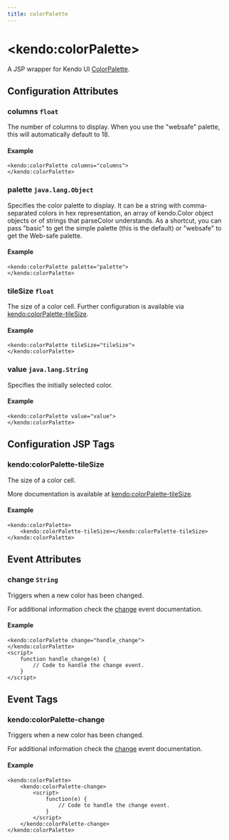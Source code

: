 ```yaml
---
title: colorPalette
---
```


# \<kendo:colorPalette\>
A JSP wrapper for Kendo UI [ColorPalette](/kendo-ui/api/web/colorpalette).

## Configuration Attributes

### columns `float`

The number of columns to display.  When you use the "websafe" palette, this will automatically default to 18.

#### Example
    <kendo:colorPalette columns="columns">
    </kendo:colorPalette>

### palette `java.lang.Object`

Specifies the color palette to display.
It can be a string with comma-separated colors in hex representation, an array of kendo.Color object objects or of strings that parseColor understands.  As a shortcut, you can pass "basic" to get the simple palette (this is the default) or "websafe" to get the Web-safe palette.

#### Example
    <kendo:colorPalette palette="palette">
    </kendo:colorPalette>

### tileSize `float`

The size of a color cell. Further configuration is available via [kendo:colorPalette-tileSize](#kendo-colorPalette-tileSize). 

#### Example
    <kendo:colorPalette tileSize="tileSize">
    </kendo:colorPalette>

### value `java.lang.String`

Specifies the initially selected color.

#### Example
    <kendo:colorPalette value="value">
    </kendo:colorPalette>


##  Configuration JSP Tags

### kendo:colorPalette-tileSize

The size of a color cell.

More documentation is available at [kendo:colorPalette-tileSize](/kendo-ui/api/wrappers/jsp/colorpalette/tilesize).

#### Example

    <kendo:colorPalette>
        <kendo:colorPalette-tileSize></kendo:colorPalette-tileSize>
    </kendo:colorPalette>


## Event Attributes

### change `String`

Triggers when a new color has been changed.


For additional information check the [change](/kendo-ui/api/web/colorpalette#events-change) event documentation.

#### Example
    <kendo:colorPalette change="handle_change">
    </kendo:colorPalette>
    <script>
        function handle_change(e) {
            // Code to handle the change event.
        }
    </script>

## Event Tags

### kendo:colorPalette-change

Triggers when a new color has been changed.


For additional information check the [change](/kendo-ui/api/web/colorpalette#events-change) event documentation.

#### Example
    <kendo:colorPalette>
        <kendo:colorPalette-change>
            <script>
                function(e) {
                    // Code to handle the change event.
                }
            </script>
        </kendo:colorPalette-change>
    </kendo:colorPalette>

